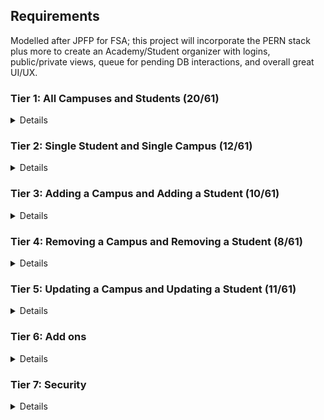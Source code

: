 ## Requirements

Modelled after JPFP for FSA; this project will incorporate the PERN stack plus more to create an Academy/Student organizer with logins, public/private views, queue for pending DB interactions, and overall great UI/UX.

### Tier 1: All Campuses and Students (20/61)

<details>

#### Frontend

- [C] Write a component to display a list of all campuses (at least their names and images)
- [C] Write a component to display a list of all students (at least their names)
- [C] Write a campuses sub-reducer to manage campuses in your Redux store
- [C] Write a students sub-reducer to manage students in your Redux store
- [C] Display the all-campuses component when the url matches `/campuses`
- [C] Display the all-students component when the url matches `/students`
- [C] Add a links to the navbar that can be used to navigate to the all-campuses view and the all-students view

#### Backend

- [C] Write a route to serve up all students
- [C] Write a route to serve up all campuses

- Write a `campuses` model with the following information:
  - [C] name - not empty or null
  - [C] imageUrl - with a default value
  - [C] address - not empty or null
  - [C] description - extremely large text
- Write a `students` model with the following information:
  - [C] firstName - not empty or null
  - [C] lastName - not empty or null
  - [C] email - not empty or null; must be a valid email
  - [C] imageUrl - with a default value
  - [C] gpa - decimal between 0.0 and 4.0
- [C] Students may be associated with at most one campus. Likewise, campuses may be associated with many students

#### Seed

- [C] Running the seed file creates campuses and students for demonstration purposes

Congrats! You have completed your first vertical slice! Make sure to `commit -m "Feature: Get All Campuses and Students"` before moving on.

</details>

### Tier 2: Single Student and Single Campus (12/61)

<details>

#### Frontend

- Write a component to display a single campus with the following information:
  - [C] The campus's name, image, address and description
  - [C] A list of the names of all students in that campus (or a helpful message if it doesn't have any students)
- [C] Display the appropriate campus's info when the url matches `/campuses/:campusId`
- [C] Clicking on a campus from the all-campuses view should navigate to show that campus in the single-campus view

- Write a component to display a single student with the following information:
  - [C] The student's full name, email, image, and gpa
  - [C] The name of their campus (or a helpful message if they don't have one)
- [C] Display the appropriate student when the url matches `/students/:studentId`
- [C] Clicking on a student from the all-students view should navigate to show that student in the single-student view

- [C] Clicking on the name of a student in the single-campus view should navigate to show that student in the single-student view
- [C] Clicking on the name of a campus in the single-student view should navigate to show that campus in the single-campus view

#### Backend

- [C] Write a route to serve up a single campus (based on its id), _including that campuses' students_
- [C] Write a route to serve up a single student (based on their id), _including that student's campus_

Congrats! You have completed your second vertical slice! Make sure to `commit -m "Feature: Get Single Campus and Student"` before moving on.

</details>

### Tier 3: Adding a Campus and Adding a Student (10/61)

<details>

#### Frontend

- [C] Write a component to display a form for adding a new campus that contains inputs for _at least_ the name and address.
- [C] Display this component as part of the all-campuses view, alongside the list of campuses
- Submitting the form with a valid name/address should:

  - [C] Make an AJAX request that causes the new campus to be persisted in the database
  - [C] Add the new campus to the list of campuses without needing to refresh the page

- [ ] Write a component to display a form for adding a new student that contains inputs for _at least_ first name, last name and email
- [ ] Display this component as part of the all-students view, alongside the list of students
- Submitting the form with a valid first name/last name/email should:
  - [ ] Make an AJAX request that causes the new student to be persisted in the database
  - [ ] Add the new student to the list of students without needing to refresh the page

#### Backend

- [C] Write a route to add a new campus
- [ ] Write a route to add a new student

Congrats! You have completed your third vertical slice! Make sure to `commit -m "Feature: Add Campus and Student"` before moving on.

</details>

### Tier 4: Removing a Campus and Removing a Student (8/61)

<details>

#### Frontend

- [ ] In the all-campuses view, include an `X` button next to each campus
- Clicking the `X` button should:

  - [ ] Make an AJAX request that causes that campus to be removed from database
  - [ ] Remove the campus from the list of campuses without needing to refresh the page

- [ ] In the all-students view, include an `X` button next to each student
- Clicking the `X` button should:
  - [ ] Make an AJAX request that causes that student to be removed from database
  - [ ] Remove the student from the list of students without needing to refresh the page

#### Backend

- [ ] Write a route to remove a campus (based on its id)
- [ ] Write a route to remove a student (based on their id)

Congrats! You have completed your fourth vertical slice! Make sure to `commit -m "Feature: Remove Campus and Student"` before moving on.

</details>

### Tier 5: Updating a Campus and Updating a Student (11/61)

<details>

#### Frontend

- [ ] Write a component to display a form updating _at least_ a campus's name and address
- [ ] Display this component as part of the single-campus view, alongside the single campus
- Submitting the form with valid data should:
  - [ ] Make an AJAX request that causes that campus to be updated in the database
  - [ ] Update the campus in the current view without needing to refresh the page
- [ ] In the single-campus view, display an `Unregister` button next to each of its students, which removes the student from the campus (in the database as well as this view); hint: the student is still in the database but is no longer associated with the campus

- [ ] Write a component to display a form updating _at least_ a student's first and last names, and email
- [ ] Display this component as part of the single-student view, alongside the single student
- Submitting the form with valid data should:
  - [ ] Make an AJAX request that causes that student to be updated in the database
  - [ ] Update the student in the current view without needing to refresh the page

#### Backend

- [ ] Write a route to update an existing campus
- [ ] Write a route to update an existing student

</details>

### Tier 6: Add ons

<details>

#### Testing

- Write the following tests, each marked with a \*\*\* in the tests directory
  - [ ] React (AllCampuses): renders "No Campuses" if passed an empty array of campuses
  - [ ] React (AllStudents): renders "No Students" if passed an empty array of students
  - [ ] Redux (campuses): returns the initial state by default
  - [ ] Redux (students): returns the initial state by default
  - [ ] Express: GET /api/students responds with all students
  - [ ] Sequelize (Campus): requires name and address
  - [ ] Sequelize (Student): email must be a valid email
  - [ ] Navigation: navbar to navigate to home, campuses, students

#### Finishing Touches

- [ ] If a user attempts to add a new student or campus without a required field, a helpful message should be displayed
- [ ] If a user attempts to access a page that doesn't exist (ex. `/potato`), a helpful "not found" message should be displayed
- [ ] If a user attempts to view a student/campus that doesn't exist, a helpful message should be displayed
- [ ] Whenever a component needs to wait for data to load from the server, a "loading" message should be displayed until the data is available
- [ ] Overall, the app is spectacularly styled and visually stunning

#### Ordering

- [ ] Create option for students to be ordered based on lastName on all-students view
- [ ] Create option for students to be ordered based on GPA on all-students view
- [ ] Create option for campuses to be ordered based on number of enrolled students on all-campuses view

#### Filtering

- [ ] Create a filter on all-students view to only show students who are not registered to a campus
- [ ] Create a filter on the all-campuses view to only show campuses that do not have any registered students

#### Seeding & Pagination

- [ ] Seed 100+ students and 100+ campuses
- [ ] Implement _front-end_ pagination for the all-students view (e.g. `/students?page=1` renders the first ten students, and `/students?page=2` renders students 11-20)
- [ ] Implement _front-end_ pagination for the all-campuses view (e.g. `/campuses?page=1` renders the first ten campuses, and `/campuses?page=2` renders campuses 11-20)
- [ ] Implement _back-end_ pagination for students (e.g. `/api/students?page=1` returns the first ten students' data, and `/api/students?page=2` returns students 11-20)
- [ ] Implement _back-end_ pagination for campuses (e.g. `/api/campuses?page=1` returns the first ten campuses' data, and `/api/campuses?page=2` returns campuses 11-20)

</details>

### Tier 7: Security
<details>
- [ ] Secure API Routes from nonusers and from SQL injections

</details>
